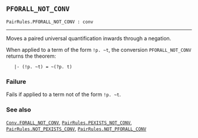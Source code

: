 ## `PFORALL_NOT_CONV`

``` hol4
PairRules.PFORALL_NOT_CONV : conv
```

------------------------------------------------------------------------

Moves a paired universal quantification inwards through a negation.

When applied to a term of the form `!p. ~t`, the conversion
`PFORALL_NOT_CONV` returns the theorem:

``` hol4
   |- (!p. ~t) = ~(?p. t)
```

### Failure

Fails if applied to a term not of the form `!p. ~t`.

### See also

[`Conv.FORALL_NOT_CONV`](#Conv.FORALL_NOT_CONV),
[`PairRules.PEXISTS_NOT_CONV`](#PairRules.PEXISTS_NOT_CONV),
[`PairRules.NOT_PEXISTS_CONV`](#PairRules.NOT_PEXISTS_CONV),
[`PairRules.NOT_PFORALL_CONV`](#PairRules.NOT_PFORALL_CONV)
